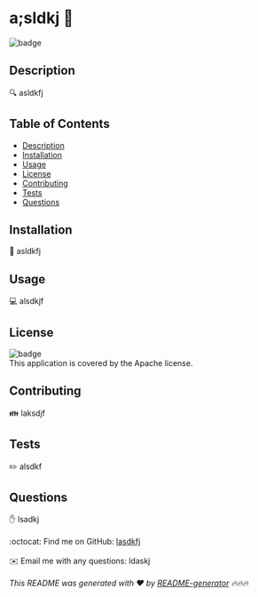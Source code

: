 
<h1>a;sldkj 👋</h1>
  
![badge](https://img.shields.io/badge/license-Apache-brightgreen)<br />
## Description
🔍 asldkfj
## Table of Contents
- [Description](#description)
- [Installation](#installation)
- [Usage](#usage)
- [License](#license)
- [Contributing](#contributing)
- [Tests](#tests)
- [Questions](#questions)
## Installation
💾 asldkfj
## Usage
💻 alsdkjf
## License
![badge](https://img.shields.io/badge/license-Apache-brightgreen)
<br />
This application is covered by the Apache license. 
## Contributing
👪 laksdjf
## Tests
✏️ alsdkf
## Questions
✋ lsadkj<br />
<br />
:octocat: Find me on GitHub: [lasdkfj](https://github.com/lasdkfj)<br />
<br />
✉️ Email me with any questions: ldaskj<br /><br />
_This README was generated with ❤️ by [README-generator](https://github.com/jpd61/README-generator) 🔥🔥🔥_
    